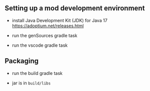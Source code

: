 ## Setting up a mod development environment

* install Java Development Kit (JDK) for Java 17 https://adoptium.net/releases.html

* run the genSources gradle task

* run the vscode gradle task

## Packaging

* run the build gradle task

* jar is in `build/libs`
